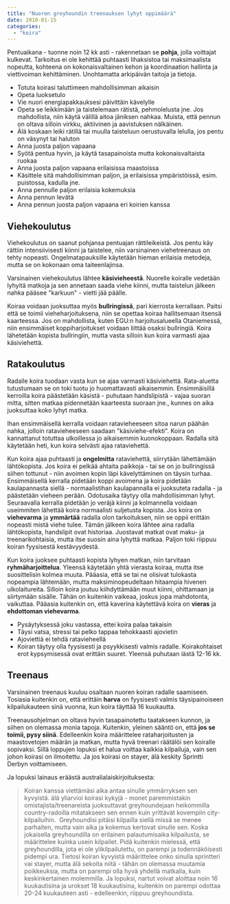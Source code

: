 ```yaml
---
title: "Nuoren greyhoundin treenauksen lyhyt oppimäärä"
date: 2010-01-15
categories: 
  - "koira"
---
```


Pentuaikana - tuonne noin 12 kk asti - rakennetaan se **pohja**, jolla voittajat kulkevat. Tarkoitus ei ole kehittää puhtaasti lihaksistoa tai maksimaalista nopeutta, kohteena on kokonaisvaltainen kehon ja koordinaation hallinta ja viettivoiman kehittäminen. Unohtamatta arkipäivän taitoja ja tietoja.

<!--more-->

- Totuta koirasi taluttimeen mahdollisimman aikaisin
- Opeta luoksetulo
- Vie nuori energiapakkauksesi päivittäin kävelylle
- Opeta se leikkimään ja taistelemaan rätistä, pehmolelusta jne. Jos mahdollista, niin käytä välillä aitoa jäniksen nahkaa. Muista, että pennun on oltava silloin virkku, aktiivinen ja aavistuksen nälkäinen.
- Älä koskaan leiki rätillä tai muulla taisteluun oerustuvalla lelulla, jos pentu on väsynyt tai haluton
- Anna juosta paljon vapaana
- Syötä pentua hyvin, ja käytä tasapainoista mutta kokonaisvaltaista ruokaa
- Anna juosta paljon vapaana erilaisissa maastoissa
- Käsittele sitä mahdollisimman paljon, ja erilaisissa ympäristöissä, esim. puistossa, kadulla jne.
- Anna pennulle paljon erilaisia kokemuksia
- Anna pennun levätä
- Anna pennun juosta paljon vapaana eri koirien kanssa

## Viehekoulutus

Viehekoulutus on saanut pohjansa pentuajan rättileikeistä. Jos pentu käy rättiin intensiivisesti kiinni ja taistelee, niin varsinainen viehetreenaus on tehty nopeasti. Ongelmatapauksille käytetään hieman erilaisia metodeja, mutta se on kokonaan oma taiteenlajinsa.

Varsinainen viehekoulutus lähtee **käsivieheestä**. Nuorelle koiralle vedetään lyhyitä matkoja ja sen annetaan saada viehe kiinni, mutta taistelun jälkeen nahka pääsee "karkuun" - vietti jää päälle.

Koiraa voidaan juoksuttaa myös **bullringissä**, pari kierrosta kerrallaan. Paitsi että se toimii vieheharjoituksena, niin se opettaa koiraa hallitsemaan itsensä kaarteessa. Jos on mahdollista, kuten EGU:n harjoitusalueella Otaniemessä, niin ensimmäiset koppiharjoitukset voidaan liittää osaksi bullringiä. Koira lähetetään kopista bullringiin, mutta vasta silloin kun koira varmasti ajaa käsiviehettä.

## Ratakoulutus

Radalle koira tuodaan vasta kun se ajaa varmasti käsiviehettä. Rata-aluetta tutustumaan se on toki tuotu jo huomattavasti aikaisemmin. Ensimmäisillä kerroilla koira päästetään käsistä - puhutaan handslipistä - vajaa suoran mitta, sitten matkaa pidennetään kaarteesta suoraan jne., kunnes on aika juoksuttaa koko lyhyt matka.

Ihan ensimmäisellä kerralla voidaan ratavieheeseen sitoa narun päähän nahka, jolloin ratavieheeseen saadaan "käsiviehe-efekti". Koira on kannattanut totuttaa ulkoillessa jo aikaisemmin kuonokoppaan. Radalla sitä käytetään heti, kun koira selvästi ajaa rataviehettä.

Kun koira ajaa puhtaasti ja **ongelmitta** rataviehettä, siirrytään lähettämään lähtökopista. Jos koira ei pelkää ahtaita paikkoja - tai se on jo bullringissä siihen tottunut - niin avoimen kopin läpi kävelyttäminen on täysin turhaa. Ensimmäisellä kerralla pidetään koppi avoimena ja koira pidetään kaulapannasta siellä - normaalistihan kaulapannalla ei juoksuteta radalla - ja päästetään vieheen perään. Odotusaika täytyy olla mahdollisimman lyhyt. Seuraavalla kerralla pidetään jo veräjä kiinni ja kolmannella voidaan useimmiten lähettää koira normaalisti suljetusta kopista. Jos koira on **viehevarma** ja **ymmärtää** radalla olon tarkoituksen, niin se oppii erittäin nopeasti mistä viehe tulee. Tämän jälkeen koira lähtee aina radalla lähtökopista, handslipit ovat historiaa. Juostavat matkat ovat maku- ja treenarikohtaisia, mutta itse suosin aina lyhyttä matkaa. Paljon toki riippuu koiran fyysisestä kestävyydestä.

Kun koira juoksee puhtaasti kopista lyhyen matkan, niin tarvitaan **ryhmäharjoittelua**. Yleensä käytetään yhtä vierasta koiraa, mutta itse suosittelisin kolmea muuta. Pääasia, että se tai ne olisivat tulokasta nopeampia lähtemään, mutta maksiminopeudeltaan hitaampia hivenen ulkolaitureita. Silloin koira joutuu kiihdyttämään muut kiinni, ohittamaan ja siirtymään sisälle. Tähän on kuitenkin vaikeaa, joskus jopa mahdotonta, vaikuttaa. Pääasia kuitenkin on, että kaverina käytettävä koira on **vieras** ja **ehdottoman viehevarma**.

- Pysäytyksessä joku vastassa, ettei koira palaa takaisin
- Täysi vatsa, stressi tai pelko tappaa tehokkaasti ajovietin
- Ajoviettiä ei tehdä ratavieheellä
- Koiran täytyy olla fyysisesti ja psyykkisesti valmis radalle. Koirakohtaiset erot kypsymisessä ovat erittäin suuret. Yleensä puhutaan iästä 12-16 kk.

## Treenaus

Varsinainen treenaus kuuluu osaltaan nuoren koiran radalle saamiseen. Tosiasia kuitenkin on, että erittäin **harva** on fyysisesti valmis täysipainoiseen kilpailukauteen sinä vuonna, kun koira täyttää 16 kuukautta.

Treenausohjelman on oltava hyvin tasapainotettu taatakseen kunnon, ja siihen on olemassa monia tapoja. Kuitenkin, yleinen sääntö on, että **jos se toimii, pysy siinä**. Edelleenkin koira määrittelee rataharjoitusten ja maastovetojen määrän ja matkan, mutta hyvä treenari räätälöi sen koiralle sopivaksi. Sillä loppujen lopuksi et halua voittaa kaikkia kilpailuja, vain sen johon koirasi on ilmoitettu. Ja jos koirasi on stayer, älä keskity Sprintti Derbyn voittamiseen.

Ja lopuksi lainaus eräästä australialaiskirjoituksesta:

> Koiran kanssa viettämäsi aika antaa sinulle ymmärryksen sen kyvyistä. älä yliarvioi koirasi kykyjä - monet paremmistakin omistajista/treenareista juoksuttavat greyhoundejaan heikommilla country-radoilla mitatakseen sen ennen kuin yrittävät kovempiin city-kilpailuihin.  Greyhoundisi pitäisi kilpailla siellä missä se menee parhaiten, mutta vain aika ja kokemus kertovat sinulle sen. Koska jokaisella greyhoundilla on erilainen palautumisaika kilpailusta, se määrittelee kuinka usein kilpailet. Pidä kuitenkin mielessä, että greyhoundilla, jota ei ole ylikilpailutettu, on parempi ja todennäköisesti pidempi ura. Tietosi koiran kyvyistä määrittelee onko sinulla sprintteri vai stayer, mutta älä sekoita niitä - tähän on olemassa muutamia poikkeuksia, mutta on parempi olla hyvä yhdellä matkalla, kuin keskinkertainen molemmilla. Ja lopuksi, nartut voivat aloittaa noin 16 kuukautisina ja urokset 18 kuukautisina, kuitenkin on parempi odottaa 20-24 kuukauteen asti - edelleenkin, riippuu greyhoundista.
